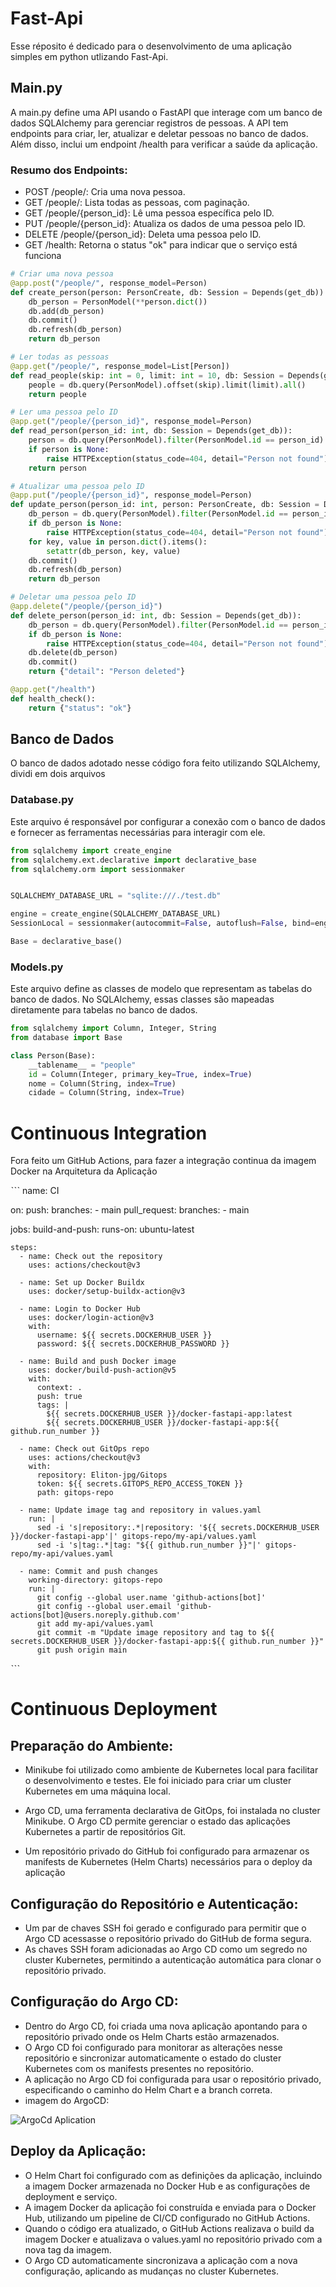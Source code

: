 # Fast-Api
Esse réposito é dedicado para o desenvolvimento de uma aplicação simples em python utlizando Fast-Api.
## Main.py
A main.py define uma API usando o FastAPI que interage com um banco de dados SQLAlchemy para gerenciar registros de pessoas. A API tem endpoints para criar, ler, atualizar e deletar pessoas no banco de dados. Além disso, inclui um endpoint /health para verificar a saúde da aplicação.
### Resumo dos Endpoints:
- POST /people/: Cria uma nova pessoa.
- GET /people/: Lista todas as pessoas, com paginação.
- GET /people/{person_id}: Lê uma pessoa específica pelo ID.
- PUT /people/{person_id}: Atualiza os dados de uma pessoa pelo ID.
- DELETE /people/{person_id}: Deleta uma pessoa pelo ID.
- GET /health: Retorna o status "ok" para indicar que o serviço está funciona

~~~python
# Criar uma nova pessoa
@app.post("/people/", response_model=Person)
def create_person(person: PersonCreate, db: Session = Depends(get_db)):
    db_person = PersonModel(**person.dict())
    db.add(db_person)
    db.commit()
    db.refresh(db_person)
    return db_person

# Ler todas as pessoas
@app.get("/people/", response_model=List[Person])
def read_people(skip: int = 0, limit: int = 10, db: Session = Depends(get_db)):
    people = db.query(PersonModel).offset(skip).limit(limit).all()
    return people

# Ler uma pessoa pelo ID
@app.get("/people/{person_id}", response_model=Person)
def read_person(person_id: int, db: Session = Depends(get_db)):
    person = db.query(PersonModel).filter(PersonModel.id == person_id).first()
    if person is None:
        raise HTTPException(status_code=404, detail="Person not found")
    return person

# Atualizar uma pessoa pelo ID
@app.put("/people/{person_id}", response_model=Person)
def update_person(person_id: int, person: PersonCreate, db: Session = Depends(get_db)):
    db_person = db.query(PersonModel).filter(PersonModel.id == person_id).first()
    if db_person is None:
        raise HTTPException(status_code=404, detail="Person not found")
    for key, value in person.dict().items():
        setattr(db_person, key, value)
    db.commit()
    db.refresh(db_person)
    return db_person

# Deletar uma pessoa pelo ID
@app.delete("/people/{person_id}")
def delete_person(person_id: int, db: Session = Depends(get_db)):
    db_person = db.query(PersonModel).filter(PersonModel.id == person_id).first()
    if db_person is None:
        raise HTTPException(status_code=404, detail="Person not found")
    db.delete(db_person)
    db.commit()
    return {"detail": "Person deleted"}

@app.get("/health")
def health_check():
    return {"status": "ok"}
~~~

## Banco de Dados
O banco de dados adotado nesse código fora feito utilizando SQLAlchemy, dividi em dois arquivos
 ### Database.py 
 Este arquivo é responsável por configurar a conexão com o banco de dados e fornecer as ferramentas necessárias para interagir com ele.
 ~~~python
 from sqlalchemy import create_engine
from sqlalchemy.ext.declarative import declarative_base
from sqlalchemy.orm import sessionmaker


SQLALCHEMY_DATABASE_URL = "sqlite:///./test.db"  

engine = create_engine(SQLALCHEMY_DATABASE_URL)
SessionLocal = sessionmaker(autocommit=False, autoflush=False, bind=engine)

Base = declarative_base()
 ~~~
### Models.py
Este arquivo define as classes de modelo que representam as tabelas do banco de dados. No SQLAlchemy, essas classes são mapeadas diretamente para tabelas no banco de dados.
~~~python
from sqlalchemy import Column, Integer, String
from database import Base

class Person(Base):
    __tablename__ = "people"
    id = Column(Integer, primary_key=True, index=True)
    nome = Column(String, index=True)
    cidade = Column(String, index=True)
~~~
# Continuous Integration
 Fora feito um GitHub Actions, para fazer a integração continua da imagem Docker na Arquitetura da Aplicação


ˋˋˋ
name: CI

on:
  push:
    branches:
      - main
  pull_request:
    branches:
      - main

jobs:
  build-and-push:
    runs-on: ubuntu-latest

    steps:
      - name: Check out the repository
        uses: actions/checkout@v3

      - name: Set up Docker Buildx
        uses: docker/setup-buildx-action@v3

      - name: Login to Docker Hub
        uses: docker/login-action@v3
        with:
          username: ${{ secrets.DOCKERHUB_USER }}
          password: ${{ secrets.DOCKERHUB_PASSWORD }}

      - name: Build and push Docker image
        uses: docker/build-push-action@v5
        with:
          context: .
          push: true
          tags: |
            ${{ secrets.DOCKERHUB_USER }}/docker-fastapi-app:latest
            ${{ secrets.DOCKERHUB_USER }}/docker-fastapi-app:${{ github.run_number }}

      - name: Check out GitOps repo
        uses: actions/checkout@v3
        with:
          repository: Eliton-jpg/Gitops
          token: ${{ secrets.GITOPS_REPO_ACCESS_TOKEN }}
          path: gitops-repo

      - name: Update image tag and repository in values.yaml
        run: |
          sed -i 's|repository:.*|repository: '${{ secrets.DOCKERHUB_USER }}/docker-fastapi-app'|' gitops-repo/my-api/values.yaml
          sed -i 's|tag:.*|tag: "${{ github.run_number }}"|' gitops-repo/my-api/values.yaml

      - name: Commit and push changes
        working-directory: gitops-repo
        run: |
          git config --global user.name 'github-actions[bot]'
          git config --global user.email 'github-actions[bot]@users.noreply.github.com'
          git add my-api/values.yaml
          git commit -m "Update image repository and tag to ${{ secrets.DOCKERHUB_USER }}/docker-fastapi-app:${{ github.run_number }}"
          git push origin main
 ˋˋˋ
# Continuous Deployment
## Preparação do Ambiente:
- Minikube foi utilizado como ambiente de Kubernetes local para facilitar o desenvolvimento e testes. Ele foi iniciado para criar um cluster Kubernetes em uma máquina local.
  
- Argo CD, uma ferramenta declarativa de GitOps, foi instalada no cluster Minikube. O Argo CD permite gerenciar o estado das aplicações Kubernetes a partir de repositórios Git.
  
- Um repositório privado do GitHub foi configurado para armazenar os manifests de Kubernetes (Helm Charts) necessários para o deploy da aplicação
## Configuração do Repositório e Autenticação:
- Um par de chaves SSH foi gerado e configurado para permitir que o Argo CD acessasse o repositório privado do GitHub de forma segura.
- As chaves SSH foram adicionadas ao Argo CD como um segredo no cluster Kubernetes, permitindo a autenticação automática para clonar o repositório privado.
  
## Configuração do Argo CD:
- Dentro do Argo CD, foi criada uma nova aplicação apontando para o repositório privado onde os Helm Charts estão armazenados.
- O Argo CD foi configurado para monitorar as alterações nesse repositório e sincronizar automaticamente o estado do cluster Kubernetes com os manifests presentes no repositório.
- A aplicação no Argo CD foi configurada para usar o repositório privado, especificando o caminho do Helm Chart e a branch correta.
- imagem do ArgoCD:
  
![ArgoCd Aplication](https://github.com/Eliton-jpg/ApiTest/blob/main/imagens/imagem.png)


## Deploy da Aplicação:

- O Helm Chart foi configurado com as definições da aplicação, incluindo a imagem Docker armazenada no Docker Hub e as configurações de deployment e serviço.
- A imagem Docker da aplicação foi construída e enviada para o Docker Hub, utilizando um pipeline de CI/CD configurado no GitHub Actions.
- Quando o código era atualizado, o GitHub Actions realizava o build da imagem Docker e atualizava o values.yaml no repositório privado com a nova tag da imagem.
- O Argo CD automaticamente sincronizava a aplicação com a nova configuração, aplicando as mudanças no cluster Kubernetes.